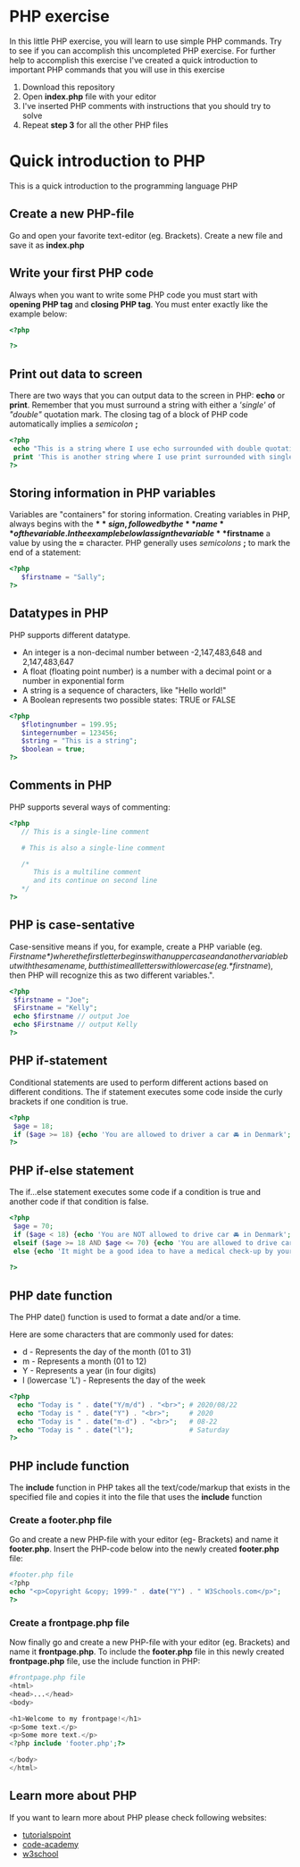 # PHP exercise
In this little PHP exercise, you will learn to use simple PHP commands. Try to see if you can accomplish this uncompleted PHP exercise. For further help to accomplish this exercise I've created a quick introduction to important  PHP commands that you will use in this exercise
1. Download this repository
2. Open **index.php** file with your editor
3. I've inserted PHP comments with instructions that you should try to solve
4. Repeat **step 3** for all the other PHP files

# Quick introduction to PHP

This is a quick introduction to the programming language PHP

## Create a new PHP-file
Go and open your favorite text-editor (eg. Brackets). Create a new file and save it as **index.php**

## Write your first PHP code

Always when you want to write some PHP code you must start with **opening PHP tag** and **closing PHP tag**.  You must enter exactly like the example below:

```php
<?php 

?>
```

## Print out data to screen
There are two ways that you can output data to the screen in PHP: **echo** or **print**. Remember that you must surround a string with either a *'single'* of *"double"* quotation mark. The closing tag of a block of PHP code automatically implies a *semicolon* **;** 
```php
<?php 
 echo "This is a string where I use echo surrounded with double quotation";
 print 'This is another string where I use print surrounded with single quotation';
?>
```

## Storing information in PHP variables

Variables are "containers" for storing information. Creating variables in PHP, always begins with the **$** sign, followed by the **name** of the variable. In the example below I assign the variable **$firstname** a value by using the **=** character. PHP generally uses *semicolons* **;** to mark the end of a statement:
```php
<?php 
   $firstname = "Sally";
?>
```

## Datatypes in PHP

PHP supports different datatype.
- An integer is a non-decimal number between -2,147,483,648 and 2,147,483,647
- A float (floating point number) is a number with a decimal point or a number in exponential form
- A string is a sequence of characters, like "Hello world!"
- A Boolean represents two possible states: TRUE or FALSE
```php
<?php 
   $flotingnumber = 199.95;
   $integernumber = 123456;
   $string = "This is a string";
   $boolean = true;
?>
```

## Comments in PHP
PHP supports several ways of commenting:
```php
<?php 
   // This is a single-line comment

   # This is also a single-line comment

   /* 
      This is a multiline comment 
      and its continue on second line
   */
?>
```

## PHP is case-sentative
Case-sensitive means if you, for example, create a PHP variable (eg. *$Firstname*) where the first letter begins with an uppercase and another variable but with the same name, but this time all letters with lowercase (eg. *$firstname*), then PHP will recognize this as two different variables.".
```php
<?php  
 $firstname = "Joe";
 $Firstname = "Kelly";
 echo $firstname // output Joe
 echo $Firstname // output Kelly
?>
```

## PHP if-statement
Conditional statements are used to perform different actions based on different conditions. The if statement executes some code inside the curly brackets if one condition is true.
```php
<?php  
 $age = 18;
 if ($age >= 18) {echo 'You are allowed to driver a car 🚘 in Denmark';}
?>
```

## PHP if-else statement
The if...else statement executes some code if a condition is true and another code if that condition is false.
```php
<?php  
 $age = 70;
 if ($age < 18) {echo 'You are NOT allowed to drive car 🚘 in Denmark';}
 elseif ($age >= 18 AND $age <= 70) {echo 'You are allowed to drive car 🚘 in Denmark';}
 else {echo 'It might be a good idea to have a medical check-up by your doctor if you want to continue driving car';}
 
?>
```

## PHP date function
The PHP date() function is used to format a date and/or a time.

Here are some characters that are commonly used for dates:

- d - Represents the day of the month (01 to 31)
- m - Represents a month (01 to 12)
- Y - Represents a year (in four digits)
- l (lowercase 'L') - Represents the day of the week

```php
<?php
  echo "Today is " . date("Y/m/d") . "<br>"; # 2020/08/22
  echo "Today is " . date("Y") . "<br>";     # 2020
  echo "Today is " . date("m-d") . "<br>";   # 08-22
  echo "Today is " . date("l");              # Saturday
?>
```

## PHP include function
The **include** function in PHP takes all the text/code/markup that exists in the specified file and copies it into the file that uses the **include** function
### Create a footer.php file
Go and create a new PHP-file with your editor (eg- Brackets) and  name it **footer.php**. Insert the PHP-code below into the newly created **footer.php** file:
```php
#footer.php file
<?php
echo "<p>Copyright &copy; 1999-" . date("Y") . " W3Schools.com</p>";
?>
```

### Create a frontpage.php file
Now finally go and create a new PHP-file with your editor (eg. Brackets) and name it **frontpage.php**. To include the **footer.php** file in this newly created **frontpage.php** file, use the include function in PHP:

```php
#frontpage.php file
<html>
<head>...</head>
<body>

<h1>Welcome to my frontpage!</h1>
<p>Some text.</p>
<p>Some more text.</p>
<?php include 'footer.php';?>

</body>
</html>
```

## Learn more about PHP 
If you want to learn more about PHP please check following websites:

- [tutorialspoint](https://www.tutorialspoint.com/php/index.htm)
- [code-academy](https://www.codecademy.com/learn/learn-php)
- [w3school](https://www.w3schools.com/php/DEFAULT.asp)
